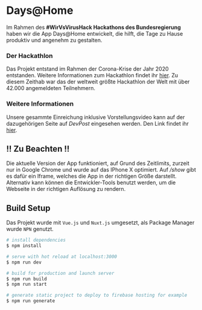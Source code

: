# Days@Home
Im Rahmen des **#WirVsVirusHack Hackathons des Bundesregierung** haben wir die App Days@Home entwickelt, die hilft, die Tage zu Hause produktiv und angenehm zu gestalten. 

### Der Hackathlon

Das Projekt entstand im Rahmen der Corona-Krise der Jahr 2020 entstanden. Weitere Informationen zum Hackathlon findet ihr [hier](https://www.bundesregierung.de/breg-de/themen/coronavirus/wir-vs-virus-1731968). Zu diesem Zeithab war das der weltweit größte Hackathlon der Welt mit über 42.000 angemeldeten Teilnehmern. 

### Weitere Informationen

Unsere gesammte Einreichung inklusive Vorstellungsvideo kann auf der dazugehörigen Seite auf *DevPost* eingesehen werden. Den Link findet ihr [hier](https://devpost.com/software/plan-your-day-at-home).

## !! Zu Beachten !!

Die aktuelle Version der App funktioniert, auf Grund des Zeitlimits, zurzeit nur in Google Chrome und wurde auf das IPhone X optimiert. Auf */show* gibt es dafür ein Iframe, welches die App in der richtigen Größe darstellt. Alternativ kann können die Entwickler-Tools benutzt werden, um die Webseite in der richtigen Auflösung zu rendern. 

## Build Setup

Das Projekt wurde mit `Vue.js` und `Nuxt.js` umgesetzt, als Package Manager wurde `NPN` genutzt. 

```bash
# install dependencies
$ npm install

# serve with hot reload at localhost:3000
$ npm run dev

# build for production and launch server
$ npm run build
$ npm run start

# generate static project to deploy to firebase hosting for example
$ npm run generate
```
